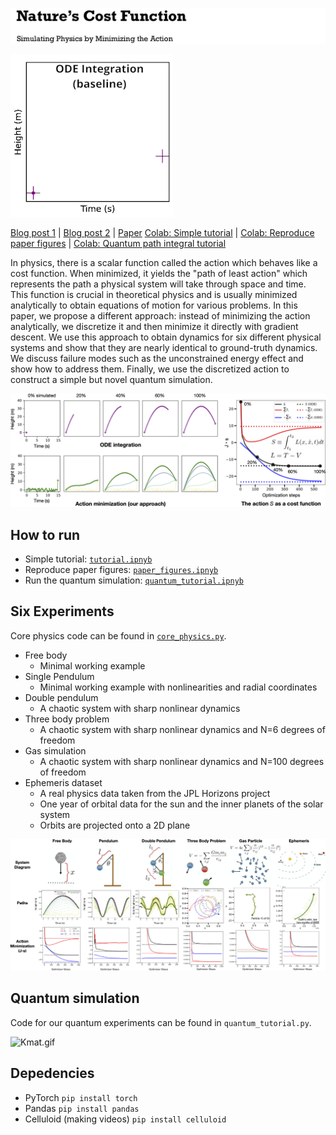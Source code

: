 <!-- # Nature's Cost Function: Simulating Physics by Minimizing the Action -->
![logo.png](static/logo.png)

![compare.gif](static/compare.gif)

[Blog post 1](https://greydanus.github.io/2023/03/05/ncf-tutorial/) | [Blog post 2](https://greydanus.github.io/2023/03/12/ncf-six-experiments/) | [Paper](http://arxiv.org/abs/2303.02115)
[Colab: Simple tutorial](https://colab.research.google.com/github/greydanus/ncf/blob/main/tutorial.ipynb) | [Colab: Reproduce paper figures](https://colab.research.google.com/github/greydanus/ncf/blob/main/paper_figures.ipynb) | [Colab: Quantum path integral tutorial](https://colab.research.google.com/github/greydanus/ncf/blob/main/quantum_tutorial.ipynb)

In physics, there is a scalar function called the action which behaves like a cost function. When minimized, it yields the "path of least action" which represents the path a physical system will take through space and time. This function is crucial in theoretical physics and is usually minimized analytically to obtain equations of motion for various problems. In this paper, we propose a different approach: instead of minimizing the action analytically, we discretize it and then minimize it directly with gradient descent. We use this approach to obtain dynamics for six different physical systems and show that they are nearly identical to ground-truth dynamics. We discuss failure modes such as the unconstrained energy effect and show how to address them. Finally, we use the discretized action to construct a simple but novel quantum simulation.

![hero.png](static/hero.png)

## How to run

* Simple tutorial: [`tutorial.ipnyb`](https://colab.research.google.com/github/greydanus/ncf/blob/main/tutorial.ipynb)
* Reproduce paper figures: [`paper_figures.ipnyb`](https://colab.research.google.com/github/greydanus/ncf/blob/main/paper_figures.ipynb)
* Run the quantum simulation: [`quantum_tutorial.ipnyb`](https://colab.research.google.com/github/greydanus/ncf/blob/main/quantum_tutorial.ipynb)


## Six Experiments
Core physics code can be found in [`core_physics.py`](https://github.com/greydanus/ncf/blob/main/core_physics.py).

* Free body
	* Minimal working example
* Single Pendulum
	* Minimal working example with nonlinearities and radial coordinates
* Double pendulum
	* A chaotic system with sharp nonlinear dynamics
* Three body problem
	* A chaotic system with sharp nonlinear dynamics and N=6 degrees of freedom
* Gas simulation
	* A chaotic system with sharp nonlinear dynamics and N=100 degrees of freedom
* Ephemeris dataset
	* A real physics data taken from the JPL Horizons project
	* One year of orbital data for the sun and the inner planets of the solar system
	* Orbits are projected onto a 2D plane

![results.png](static/results.png)

## Quantum simulation
Code for our quantum experiments can be found in `quantum_tutorial.py`.

![Kmat.gif](static/Kmat.gif)

<!-- ![quantum.png](static/quantum.png) -->

## Depedencies

* PyTorch `pip install torch`
* Pandas `pip install pandas`
* Celluloid (making videos) `pip install celluloid`
